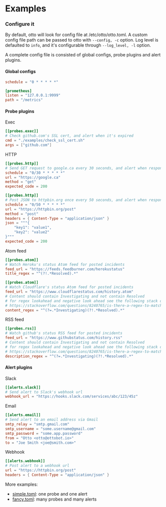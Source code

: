 # Examples

### Configure it

By default, otto will look for config file at /etc/otto/otto.toml. A custom config file path can be
passed to otto with `--config, -c` option. Log level is defaulted to `info`, and it's configurable
through `--log_level, -l` option.

A complete config file is consisted of global configs, probe plugins and alert plugins.

#### Global configs

```toml
schedule = "0 * * * * *"

[prometheus]
listen = "127.0.0.1:9999"
path = "/metrics"
```

#### Probe plugins

Exec

```toml
[[probes.exec]]
# Check github.com's SSL cert, and alert when it's expired
cmd = "./examples/check_ssl_cert.sh"
args = ["github.com"]
```

HTTP

```toml
[[probes.http]]
# Send GET request to google.ca every 30 seconds, and alert when response status code is not 200
schedule = "0/30 * * * * *"
url = "https://google.ca"
method = "get"
expected_code = 200

[[probes.http]]
# Post JSON to httpbin.org once every 50 seconds, and alert when response status code is not 200
schedule = "0/50 * * * * *"
url = "https://httpbin.org/post"
method = "post"
headers = { Content-Type = "application/json" }
json = """{
    "key1": "value1",
    "key2": "value2"
}"""
expected_code = 200
```

Atom feed

```toml
[[probes.atom]]
# Watch Heroku's status Atom feed for posted incidents
feed_url = "https://feeds.feedburner.com/herokustatus"
title_regex = "^(?!.*Resolved).*"

[[probes.atom]]
# Watch Cloudflare's status Atom feed for posted incidents
feed_url = "https://www.cloudflarestatus.com/history.atom"
# Content should contain Investigating and not contain Resolved
# for regex lookahead and negative look ahead see the following stack overflow answer
# https://stackoverflow.com/questions/8240765/is-there-a-regex-to-match-a-string-that-contains-a-but-does-not-contain-b
content_regex = "^(?=.*Investigating)(?!.*Resolved).*"
```

RSS feed

```toml
[[probes.rss]]
# Watch github's status RSS feed for posted incidents
feed_url = "https://www.githubstatus.com/history.rss"
# Content should contain Investigating and not contain Resolved
# for regex lookahead and negative look ahead see the following stack overflow answer
# https://stackoverflow.com/questions/8240765/is-there-a-regex-to-match-a-string-that-contains-a-but-does-not-contain-b
description_regex = "^(?=.*Investigating)(?!.*Resolved).*"
```

#### Alert plugins

Slack

```toml
[[alerts.slack]]
# Send alert to Slack's webhook url
webhook_url = "https://hooks.slack.com/services/abc/123/45z"
```

Email

```toml
[[alerts.email]]
# Send alert to an email address via Gmail
smtp_relay = "smtp.gmail.com"
smtp_username = "some.username@gmail.com"
smtp_password = "some.app.password"
from = "Otto <otto@ottobot.io>"
to = "Joe Smith <joe@smith.com>"
```

Webhook

```toml
[[alerts.webhook]]
# Post alert to a webhook url
url = "https://httpbin.org/post"
headers = { Content-Type = "application/json" }
```

More examples:

- [simple.toml](./simple.toml): one probe and one alert
- [fancy.toml](./fancy.toml): many probes and many alerts
